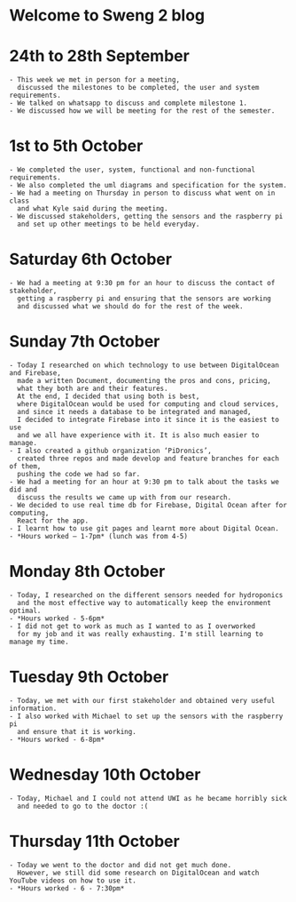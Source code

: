 # Welcome to Sweng 2 blog

# 24th to 28th September
    - This week we met in person for a meeting, 
      discussed the milestones to be completed, the user and system requirements. 
    - We talked on whatsapp to discuss and complete milestone 1.
    - We discussed how we will be meeting for the rest of the semester.

# 1st to 5th October
    - We completed the user, system, functional and non-functional requirements.
    - We also completed the uml diagrams and specification for the system.
    - We had a meeting on Thursday in person to discuss what went on in class 
      and what Kyle said during the meeting. 
    - We discussed stakeholders, getting the sensors and the raspberry pi 
      and set up other meetings to be held everyday.
    
# Saturday 6th October
    - We had a meeting at 9:30 pm for an hour to discuss the contact of stakeholder, 
      getting a raspberry pi and ensuring that the sensors are working 
      and discussed what we should do for the rest of the week. 
    
# Sunday 7th October
    - Today I researched on which technology to use between DigitalOcean and Firebase,
      made a written Document, documenting the pros and cons, pricing, 
      what they both are and their features. 
      At the end, I decided that using both is best, 
      where DigitalOcean would be used for computing and cloud services, 
      and since it needs a database to be integrated and managed, 
      I decided to integrate Firebase into it since it is the easiest to use 
      and we all have experience with it. It is also much easier to manage.
    - I also created a github organization ‘PiDronics’, 
      created three repos and made develop and feature branches for each of them, 
      pushing the code we had so far. 
    - We had a meeting for an hour at 9:30 pm to talk about the tasks we did and 
      discuss the results we came up with from our research.
    - We decided to use real time db for Firebase, Digital Ocean after for computing, 
      React for the app.
    - I learnt how to use git pages and learnt more about Digital Ocean.
    - *Hours worked – 1-7pm* (lunch was from 4-5)

# Monday 8th October
    - Today, I researched on the different sensors needed for hydroponics 
      and the most effective way to automatically keep the environment optimal.
    - *Hours worked - 5-6pm*
    - I did not get to work as much as I wanted to as I overworked 
      for my job and it was really exhausting. I'm still learning to manage my time.

# Tuesday 9th October
    - Today, we met with our first stakeholder and obtained very useful information. 
    - I also worked with Michael to set up the sensors with the raspberry pi 
      and ensure that it is working.
    - *Hours worked - 6-8pm*
    
# Wednesday 10th October
    - Today, Michael and I could not attend UWI as he became horribly sick 
      and needed to go to the doctor :( 

# Thursday 11th October
    - Today we went to the doctor and did not get much done. 
      However, we still did some research on DigitalOcean and watch YouTube videos on how to use it.
    - *Hours worked - 6 - 7:30pm*
